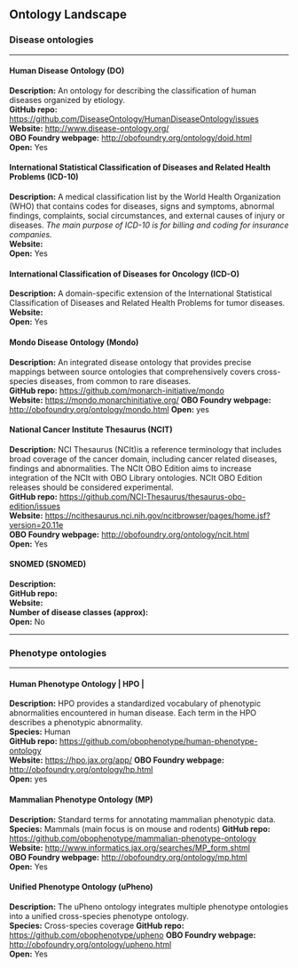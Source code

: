 ## Ontology Landscape

### Disease ontologies
-----
#### Human Disease Ontology (DO)
**Description:**  An ontology for describing the classification of human diseases organized by etiology.  
**GitHub repo:**  https://github.com/DiseaseOntology/HumanDiseaseOntology/issues  
**Website:**  http://www.disease-ontology.org/  
**OBO Foundry webpage:**  http://obofoundry.org/ontology/doid.html  
**Open:** Yes  

#### International Statistical Classification of Diseases and Related Health Problems (ICD-10)
**Description:**  A medical classification list by the World Health Organization (WHO) that contains codes for diseases, signs and symptoms, abnormal findings, complaints, social circumstances, and external causes of injury or diseases. _The main purpose of ICD-10 is for billing and coding for insurance companies._  
**Website:**  
**Open:**  Yes 

#### International Classification of Diseases for Oncology (ICD-O) 
**Description:**  A domain-specific extension of the International Statistical Classification of Diseases and Related Health Problems for tumor diseases.  
**Website:**   
**Open:**  Yes


#### Mondo Disease Ontology (Mondo) 
**Description:**  An integrated disease ontology that provides precise mappings between source ontologies that comprehensively covers cross-species diseases, from common to rare diseases.  
**GitHub repo:** https://github.com/monarch-initiative/mondo  
**Website:**  https://mondo.monarchinitiative.org/ 
**OBO Foundry webpage:** http://obofoundry.org/ontology/mondo.html 
**Open:** yes

#### National Cancer Institute Thesaurus (NCIT) 
**Description:**  NCI Thesaurus (NCIt)is a reference terminology that includes broad coverage of the cancer domain, including cancer related diseases, findings and abnormalities. The NCIt OBO Edition aims to increase integration of the NCIt with OBO Library ontologies. NCIt OBO Edition releases should be considered experimental.  
**GitHub repo:**  https://github.com/NCI-Thesaurus/thesaurus-obo-edition/issues  
**Website:**  https://ncithesaurus.nci.nih.gov/ncitbrowser/pages/home.jsf?version=20.11e  
**OBO Foundry webpage:** http://obofoundry.org/ontology/ncit.html  
**Open:**  Yes

#### SNOMED (SNOMED) 
**Description:**  
**GitHub repo:**  
**Website:**  
**Number of disease classes (approx):**  
**Open:** No  

-----
### Phenotype ontologies
-----
#### Human Phenotype Ontology | HPO | 
**Description:**  HPO provides a standardized vocabulary of phenotypic abnormalities encountered in human disease. Each term in the HPO describes a phenotypic abnormality.  
**Species:**  Human  
**GitHub repo:**  https://github.com/obophenotype/human-phenotype-ontology  
**Website:**  https://hpo.jax.org/app/
**OBO Foundry webpage:** http://obofoundry.org/ontology/hp.html  
**Open:**  yes  

#### Mammalian Phenotype Ontology (MP) 
**Description:**  Standard terms for annotating mammalian phenotypic data.  
**Species:**  Mammals (main focus is on mouse and rodents)
**GitHub repo:** https://github.com/obophenotype/mammalian-phenotype-ontology  
**Website:**  http://www.informatics.jax.org/searches/MP_form.shtml  
**OBO Foundry webpage:** http://obofoundry.org/ontology/mp.html  
**Open:** Yes  

#### Unified Phenotype Ontology (uPheno) 
**Description:** The uPheno ontology integrates multiple phenotype ontologies into a unified cross-species phenotype ontology.  
**Species:** Cross-species coverage
**GitHub repo:**  https://github.com/obophenotype/upheno
**OBO Foundry webpage:** http://obofoundry.org/ontology/upheno.html  
**Open:**  Yes  

